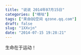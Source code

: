 ```yaml
---
title: "说说 2014年07月15日"
categories: ["嘀咕"]
tags: ["来自QQ空间 qzone.qq.com"]
draft: false
slug: "1XXvjn"
date: "2014-07-15 19:28:21"
---
```


生命在于运动！
